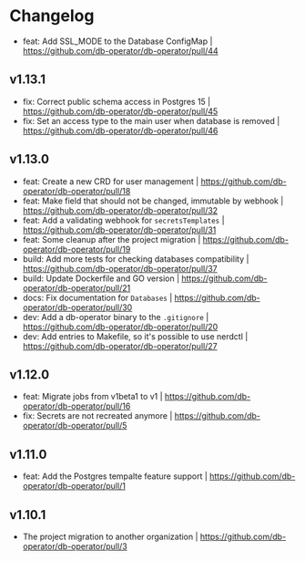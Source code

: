 # Changelog

- feat: Add SSL_MODE to the Database ConfigMap | https://github.com/db-operator/db-operator/pull/44

## v1.13.1
- fix: Correct public schema access in Postgres 15 | https://github.com/db-operator/db-operator/pull/45 
- fix: Set an access type to the main user when database is removed | https://github.com/db-operator/db-operator/pull/46

## v1.13.0
- feat: Create a new CRD for user management | https://github.com/db-operator/db-operator/pull/18
- feat: Make field that should not be changed, immutable by webhook | https://github.com/db-operator/db-operator/pull/32
- feat: Add a validating webhook for `secretsTemplates` | https://github.com/db-operator/db-operator/pull/31
- feat: Some cleanup after the project migration | https://github.com/db-operator/db-operator/pull/19
- build: Add more tests for checking databases compatibility | https://github.com/db-operator/db-operator/pull/37
- build: Update Dockerfile and GO version | https://github.com/db-operator/db-operator/pull/21
- docs: Fix documentation for `Databases` | https://github.com/db-operator/db-operator/pull/30
- dev: Add a db-operator binary to the `.gitignore` | https://github.com/db-operator/db-operator/pull/20
- dev: Add entries to Makefile, so it's possible to use nerdctl | https://github.com/db-operator/db-operator/pull/27

## v1.12.0
- feat: Migrate jobs from v1beta1 to v1 | https://github.com/db-operator/db-operator/pull/16
- fix: Secrets are not recreated anymore | https://github.com/db-operator/db-operator/pull/5

## v1.11.0
- feat: Add the Postgres tempalte feature support | https://github.com/db-operator/db-operator/pull/1

## v1.10.1
- The project migration to another organization | https://github.com/db-operator/db-operator/pull/3

